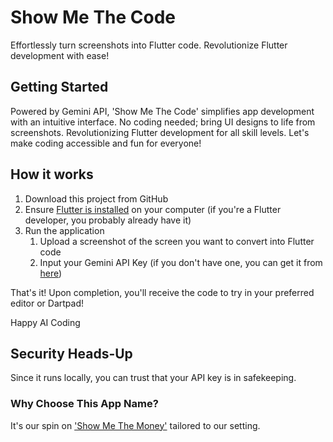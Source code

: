 # Show Me The Code

Effortlessly turn screenshots into Flutter code. Revolutionize Flutter development with ease!

## Getting Started

Powered by Gemini API, 'Show Me The Code' simplifies app development with an intuitive interface. No coding needed; bring UI designs to life from screenshots. Revolutionizing Flutter development for all skill levels. Let's make coding accessible and fun for everyone!

## How it works

1. Download this project from GitHub
2. Ensure [Flutter is installed](https://docs.flutter.dev/get-started/install) on your computer (if you're a Flutter developer, you probably already have it)
3. Run the application
   1. Upload a screenshot of the screen you want to convert into Flutter code
   2. Input your Gemini API Key (if you don't have one, you can get it from [here](https://aistudio.google.com/app/apikey))
   
That's it! Upon completion, you'll receive the code to try in your preferred editor or Dartpad!

Happy AI Coding

## Security Heads-Up 
Since it runs locally, you can trust that your API key is in safekeeping.

### Why Choose This App Name?
It's our spin on ['Show Me The Money'](https://youtu.be/Lnrb8HnQvfU?t=57)  tailored to our setting.

